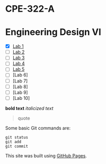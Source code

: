 # CPE-322-A

# Engineering Design VI

- [x] [Lab 1](https://github.com/mbanks01/EE-322-A/tree/main/lab1)
- [ ] [Lab 2](https://github.com/mbanks01/EE-322-A/tree/main/lab2)
- [ ] [Lab 3](https://github.com/mbanks01/EE-322-A/tree/main/lab3)
- [ ] [Lab 4](https://github.com/mbanks01/EE-322-A/tree/main/lab4)
- [ ] [Lab 5](https://github.com/mbanks01/EE-322-A/tree/main/lab5)
- [ ] [Lab 6]
- [ ] [Lab 7]
- [ ] [Lab 8]
- [ ] [Lab 9]
- [ ] [Lab 10]

**bold text**
*italicized text*

> quote

Some basic Git commands are:
```
git status
git add
git commit
```

This site was built using [GitHub Pages](https://pages.github.com/).
